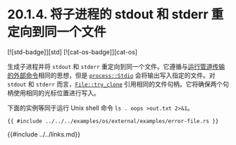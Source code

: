 # 20.1.4. 将子进程的 stdout 和 stderr 重定向到同一个文件

[![std-badge]][std] [![cat-os-badge]][cat-os]

生成子进程并将 `stdout` 和 `stderr` 重定向到同一个文件。它遵循与[运行管道传输的外部命令](#运行管道传输的外部命令)相同的思想，但是 [`process::Stdio`] 会将输出写入指定的文件。对 `stdout` 和 `stderr` 而言，[`File::try_clone`] 引用相同的文件句柄。它将确保两个句柄使用相同的光标位置进行写入。

下面的实例等同于运行 Unix shell 命令 `ls
. oops >out.txt 2>&1`。

```rust,edition2018,no_run
{{ #include ../../../examples/os/external/examples/error-file.rs }}
```

[`File::try_clone`]: https://doc.rust-lang.org/std/fs/struct.File.html#method.try_clone
[`process::Stdio`]: https://doc.rust-lang.org/std/process/struct.Stdio.html

{{#include ../../links.md}}
